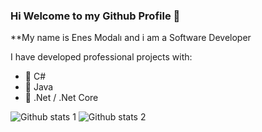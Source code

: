### Hi Welcome to my Github Profile 👋




**My name is Enes Modalı and i am a Software Developer

I have developed professional projects with:

- 🔭 C#
- 🌱 Java
- 👯 .Net / .Net Core

![Github stats 1](https://github-readme-stats.vercel.app/api?username=enesmodali&show_icons=true&theme=gradient) 
![Github stats 2](https://github-readme-stats.vercel.app/api?username=enesmodali&show_icons=true&theme=radical)


